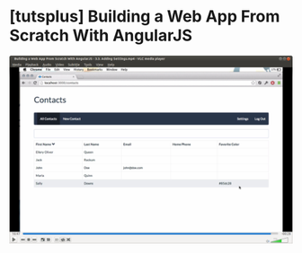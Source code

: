 [tutsplus] Building a Web App From Scratch With AngularJS
============================================

![Alt text](/info.png?raw=true "Optional Title")
